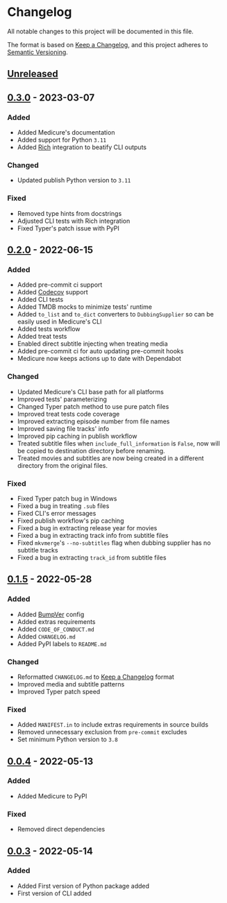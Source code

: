 # Changelog
All notable changes to this project will be documented in this file.

The format is based on
[Keep a Changelog](https://keepachangelog.com/en/1.0.0/), and this project
adheres to [Semantic Versioning](https://semver.org/spec/v2.0.0.html).


## [Unreleased]

## [0.3.0] - 2023-03-07
### Added
- Added Medicure's documentation
- Added support for Python `3.11`
- Added [Rich](https://github.com/Textualize/rich) integration to beatify CLI
  outputs

### Changed
- Updated publish Python version to `3.11`

### Fixed
- Removed type hints from docstrings
- Adjusted CLI tests with Rich integration
- Fixed Typer's patch issue with PyPI


## [0.2.0] - 2022-06-15
### Added
- Added pre-commit ci support
- Added [Codecov](https://about.codecov.io) support
- Added CLI tests
- Added TMDB mocks to minimize tests' runtime
- Added `to_list` and `to_dict` converters to `DubbingSupplier` so can be
  easily used in Medicure's CLI
- Added tests workflow
- Added treat tests
- Enabled direct subtitle injecting when treating media
- Added pre-commit ci for auto updating pre-commit hooks
- Medicure now keeps actions up to date with Dependabot

### Changed
- Updated Medicure's CLI base path for all platforms
- Improved tests' parameterizing
- Changed Typer patch method to use pure patch files
- Improved treat tests code coverage
- Improved extracting episode number from file names
- Improved saving file tracks' info
- Improved pip caching in publish workflow
- Treated subtitle files when `include_full_information` is `False`, now will
  be copied to destination directory before renaming.
- Treated movies and subtitles are now being created in a different directory
  from the original files.

### Fixed
- Fixed Typer patch bug in Windows
- Fixed a bug in treating `.sub` files
- Fixed CLI's error messages
- Fixed publish workflow's pip caching
- Fixed a bug in extracting release year for movies
- Fixed a bug in extracting track info from subtitle files
- Fixed `mkvmerge`'s `--no-subtitles` flag when dubbing supplier has no
  subtitle tracks
- Fixed a bug in extracting `track_id` from subtitle files


## [0.1.5] - 2022-05-28
### Added
- Added [BumpVer](https://github.com/mbarkhau/bumpver) config
- Added extras requirements
- Added `CODE_OF_CONDUCT.md`
- Added `CHANGELOG.md`
- Added PyPI labels to `README.md`

### Changed
- Reformatted `CHANGELOG.md` to
  [Keep a Changelog](https://keepachangelog.com/en/1.0.0/) format
- Improved media and subtitle patterns
- Improved Typer patch speed

### Fixed
- Added `MANIFEST.in` to include extras requirements in source builds
- Removed unnecessary exclusion from `pre-commit` excludes
- Set minimum Python version to `3.8`


## [0.0.4] - 2022-05-13
### Added
- Added Medicure to PyPI

### Fixed
- Removed direct dependencies


## [0.0.3] - 2022-05-14
### Added
- Added First version of Python package added
- First version of CLI added


[Unreleased]: https://github.com/alirezatheh/medicure/compare/v0.3.0...HEAD
[0.3.0]: https://github.com/alirezatheh/medicure/compare/v0.2.0...v0.3.0
[0.2.0]: https://github.com/alirezatheh/medicure/compare/v0.1.5...v0.2.0
[0.1.5]: https://github.com/alirezatheh/medicure/compare/v0.0.4...v0.1.5
[0.0.4]: https://github.com/alirezatheh/medicure/compare/v0.0.3...v0.0.4
[0.0.3]: https://github.com/alirezatheh/medicure/releases/tag/v0.0.3
